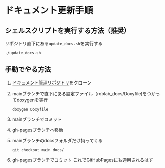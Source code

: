 # ドキュメント更新手順

## シェルスクリプトを実行する方法（推奨）

リポジトリ直下にある`update_docs.sh`を実行する

```ターミナル
./update_docs.sh
```

## 手動でやる方法

1. [ドキュメント管理リポジトリ](https://github.com/shinshu-alps/roblab_docs)をクローン
2. mainブランチで直下にある設定ファイル（roblab_docs/Doxyfile)をつかってdoxygenを実行

    ```ターミナル
    doxygen Doxyfile
    ```

3. mainブランチでコミット
4. gh-pagesブランチへ移動
5. mainブランチのdocsフォルダだけ持ってくる

    ```ターミナル
    git checkout main docs/
    ```

6. gh-pagesブランチでコミット これでGitHubPagesにも適用されるはず
